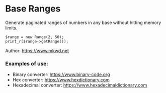 # Base Ranges

Generate paginated ranges of numbers in any base without hitting memory limits.

```
$range = new Range(2, 50);
print_r($range->getRange());
``` 

Author: https://www.mkwd.net

### Examples of use:

- Binary converter: https://www.binary-code.org
- Hex converter: https://www.hexdictionary.com
- Hexadecimal converter: https://www.hexadecimaldictionary.com
